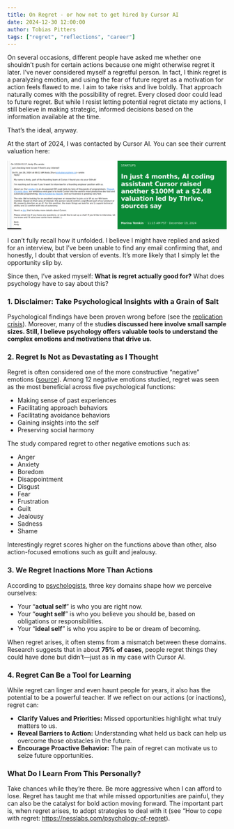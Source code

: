 ```yaml
---
title: On Regret - or how not to get hired by Cursor AI
date: 2024-12-30 12:00:00
author: Tobias Pitters
tags: ["regret", "reflections", "career"]
---
```


On several occasions, different people have asked me whether one shouldn’t push for certain actions because one might otherwise regret it later. I’ve never considered myself a regretful person. In fact, I think regret is a paralyzing emotion, and using the fear of future regret as a motivation for action feels flawed to me. I aim to take risks and live boldly. That approach naturally comes with the possibility of regret. Every closed door could lead to future regret. But while I resist letting potential regret dictate my actions, I still believe in making strategic, informed decisions based on the information available at the time.

That’s the ideal, anyway.

At the start of 2024, I was contacted by Cursor AI. You can see their current valuation here:

<img alt="Pegsolitaire starting position (click to enlarge)" src="./cursorAIreachout.png" />

I can’t fully recall how it unfolded. I believe I might have replied and asked for an interview, but I’ve been unable to find any email confirming that, and honestly, I doubt that version of events. It’s more likely that I simply let the opportunity slip by.

Since then, I’ve asked myself: **What is regret actually good for?** What does psychology have to say about this?

### 1. Disclaimer: Take Psychological Insights with a Grain of Salt

Psychological findings have been proven wrong before (see the [replication crisis](https://en.wikipedia.org/wiki/Replication_crisis)). Moreover, many of the stu**dies discussed here involve small sample sizes. Still, I believe psychology offers valuable tools to understand the complex emotions and motivations that drive us.**

### 2. Regret Is Not as Devastating as I Thought

Regret is often considered one of the more constructive “negative” emotions ([source](https://pmc.ncbi.nlm.nih.gov/articles/PMC2413060/pdf/nihms-46512.pdf)). Among 12 negative emotions studied, regret was seen as the most beneficial across five psychological functions:

- Making sense of past experiences
- Facilitating approach behaviors
- Facilitating avoidance behaviors
- Gaining insights into the self
- Preserving social harmony

The study compared regret to other negative emotions such as:
- Anger
- Anxiety
- Boredom
- Disappointment
- Disgust
- Fear
- Frustration
- Guilt
- Jealousy
- Sadness
- Shame

Interestingly regret scores higher on the functions above than other, also action-focused emotions such as guilt and jealousy.

### 3. We Regret Inactions More Than Actions

According to [psychologists](https://doi.apa.org/doiLanding?doi=10.1037%2F0033-295X.94.3.319), three key domains shape how we perceive ourselves:

- Your “**actual self**” is who you are right now.
- Your “**ought self**” is who you believe you should be, based on obligations or responsibilities.
- Your “**ideal self**” is who you aspire to be or dream of becoming.

When regret arises, it often stems from a mismatch between these domains. Research suggests that in about **75% of cases**, people regret things they could have done but didn’t—just as in my case with Cursor AI.

### 4. Regret Can Be a Tool for Learning

While regret can linger and even haunt people for years, it also has the potential to be a powerful teacher. If we reflect on our actions (or inactions), regret can:

- **Clarify Values and Priorities:** Missed opportunities highlight what truly matters to us.
- **Reveal Barriers to Action:** Understanding what held us back can help us overcome those obstacles in the future.
- **Encourage Proactive Behavior:** The pain of regret can motivate us to seize future opportunities.

### What Do I Learn From This Personally?

Take chances while they’re there. Be more aggressive when I can afford to lose. Regret has taught me that while missed opportunities are painful, they can also be the catalyst for bold action moving forward. The important part is, when regret arises, to adopt strategies to deal with it (see “How to cope with regret: https://nesslabs.com/psychology-of-regret).